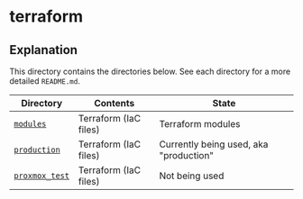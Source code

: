 # terraform

## Explanation

This directory contains the directories below. See each directory for a more detailed `README.md`.

| Directory                      | Contents              | State                                           |
|--------------------------------|-----------------------|-------------------------------------------------|
| [`modules`](modules)           | Terraform (IaC files) | Terraform modules                               |
| [`production`](production)     | Terraform (IaC files) | Currently being used, aka "production"          |
| [`proxmox_test`](proxmox_test) | Terraform (IaC files) | Not being used                                  |

